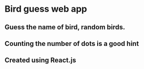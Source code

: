 # Bird guess web app

## Guess the name of bird, random birds.

## Counting the number of dots is a good hint

## Created using React.js
